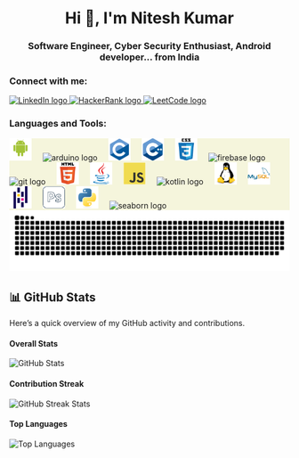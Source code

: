 <h1 align="center">Hi 👋, I'm Nitesh Kumar</h1>
<h3 align="center">Software Engineer, Cyber Security Enthusiast, Android developer... from India</h3>

<h3 align="left">Connect with me:</h3>
<div align="left">
  <a href="https://linkedin.com/in/nitishsangwan" target="blank">
    <img src="https://img.shields.io/static/v1?message=LinkedIn&logo=linkedin&label=&color=0077B5&logoColor=white&labelColor=&style=for-the-badge" height="35" alt="LinkedIn logo" />
  </a>
  <a href="https://www.hackerrank.com/sangwan_nitish27" target="blank">
    <img src="https://img.shields.io/static/v1?message=HackerRank&logo=hackerrank&label=&color=2EC866&logoColor=white&labelColor=&style=for-the-badge" height="35" alt="HackerRank logo" />
  </a>
  <a href="https://www.leetcode.com/sangwan_nitish" target="blank">
    <img src="https://img.shields.io/static/v1?message=LeetCode&logo=leetcode&label=&color=f9c24b&logoColor=black&labelColor=&style=for-the-badge" height="35" alt="LeetCode logo" />
  </a>
</div>


<h3 align="left">Languages and Tools:</h3>

<div align="left" style="background-color: #f5f5dc; ">
  <img src="https://raw.githubusercontent.com/devicons/devicon/master/icons/android/android-original-wordmark.svg" height="40" alt="android logo" />
  <img width="12" />
  <img src="https://cdn.worldvectorlogo.com/logos/arduino-1.svg" height="40" alt="arduino logo" />
  <img width="12" />
  <img src="https://raw.githubusercontent.com/devicons/devicon/master/icons/c/c-original.svg" height="40" alt="c logo" />
  <img width="12" />
  <img src="https://raw.githubusercontent.com/devicons/devicon/master/icons/cplusplus/cplusplus-original.svg" height="40" alt="cplusplus logo" />
  <img width="12" />
  <img src="https://raw.githubusercontent.com/devicons/devicon/master/icons/css3/css3-original-wordmark.svg" height="40" alt="css3 logo" />
  <img width="12" />
  <img src="https://www.vectorlogo.zone/logos/firebase/firebase-icon.svg" height="40" alt="firebase logo" />
  <img width="12" />
  <img src="https://www.vectorlogo.zone/logos/git-scm/git-scm-icon.svg" height="40" alt="git logo" />
  <img width="12" />
  <img src="https://raw.githubusercontent.com/devicons/devicon/master/icons/html5/html5-original-wordmark.svg" height="40" alt="html5 logo" />
  <img width="12" />
  <img src="https://raw.githubusercontent.com/devicons/devicon/master/icons/java/java-original.svg" height="40" alt="java logo" />
  <img width="12" />
  <img src="https://raw.githubusercontent.com/devicons/devicon/master/icons/javascript/javascript-original.svg" height="40" alt="javascript logo" />
  <img width="12" />
  <img src="https://www.vectorlogo.zone/logos/kotlinlang/kotlinlang-icon.svg" height="40" alt="kotlin logo" />
  <img width="12" />
  <img src="https://raw.githubusercontent.com/devicons/devicon/master/icons/linux/linux-original.svg" height="40" alt="linux logo" />
  <img width="12" />
  <img src="https://raw.githubusercontent.com/devicons/devicon/master/icons/mysql/mysql-original-wordmark.svg" height="40" alt="mysql logo" />
  <img width="12" />
  <img src="https://raw.githubusercontent.com/devicons/devicon/2ae2a900d2f041da66e950e4d48052658d850630/icons/pandas/pandas-original.svg" height="40" alt="pandas logo" />
  <img width="12" />
  <img src="https://raw.githubusercontent.com/devicons/devicon/master/icons/photoshop/photoshop-line.svg" height="40" alt="photoshop logo" />
  <img width="12" />
  <img src="https://raw.githubusercontent.com/devicons/devicon/master/icons/python/python-original.svg" height="40" alt="python logo" />
  <img width="12" />
  <img src="https://seaborn.pydata.org/_images/logo-mark-lightbg.svg" height="40" alt="seaborn logo" />
</div>
<div>
  <picture>
  <source
    media="(prefers-color-scheme: dark)"
    srcset="https://raw.githubusercontent.com/platane/snk/output/github-contribution-grid-snake-dark.svg"
  />
  <source
    media="(prefers-color-scheme: light)"
    srcset="https://raw.githubusercontent.com/platane/snk/output/github-contribution-grid-snake.svg"
  />
  <img
    alt="github contribution grid snake animation"
    src="https://raw.githubusercontent.com/platane/snk/output/github-contribution-grid-snake.svg"
  />
</picture>
</div>


<h2 align="left">📊 GitHub Stats</h2>
<p align="left">
  Here’s a quick overview of my GitHub activity and contributions.
</p>

<div align="left">
  <h4>Overall Stats</h4>
  <img src="https://github-readme-stats.vercel.app/api?username=nitesh-kumar27&theme=synthwave&hide_border=false&include_all_commits=false&count_private=false" alt="GitHub Stats" /><br/>

  <h4>Contribution Streak</h4>
  <img src="https://github-readme-streak-stats.herokuapp.com/?user=nitesh-kumar27&theme=synthwave&hide_border=false" alt="GitHub Streak Stats" /><br/>

  <h4>Top Languages</h4>
  <img src="https://github-readme-stats.vercel.app/api/top-langs/?username=nitesh-kumar27&theme=synthwave&hide_border=false&include_all_commits=false&count_private=false&layout=compact" alt="Top Languages" />
</div>

<br clear="both">

<!--
**Nitesh-kumar27/Nitesh-Kumar27** is a ✨ _special_ ✨ repository because its `README.md` (this file) appears on your GitHub profile.

Here are some ideas to get you started:

- 🔭 I’m currently working on ...
- 🌱 I’m currently learning ...
- 👯 I’m looking to collaborate on ...
- 🤔 I’m looking for help with ...
- 💬 Ask me about ...
- 📫 How to reach me: ...
- 😄 Pronouns: ...
- ⚡ Fun fact: ...
-->
